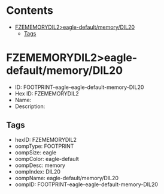 



Contents
========

* [FZEMEMORYDIL2>eagle-default/memory/DIL20](#fzememorydil2eagle-defaultmemorydil20)
	* [Tags](#tags)

# FZEMEMORYDIL2>eagle-default/memory/DIL20

- ID: FOOTPRINT-eagle-eagle-default-memory-DIL20
- Hex ID: FZEMEMORYDIL2
- Name: 
- Description: 

## Tags

- hexID: FZEMEMORYDIL2
- oompType: FOOTPRINT
- oompSize: eagle
- oompColor: eagle-default
- oompDesc: memory
- oompIndex: DIL20
- oompName: eagle-default/memory/DIL20
- oompID: FOOTPRINT-eagle-eagle-default-memory-DIL20
